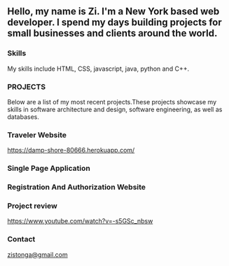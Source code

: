 ## Hello, my name is Zi. I'm a New York based web developer. I spend my days building projects for small businesses and clients around the world.

### Skills

My skills include HTML, CSS, javascript, java, python and C++.



### PROJECTS

Below are a list of my most recent projects.These projects showcase my skills in software architecture and design, software engineering, as well as databases.

### Traveler Website
https://damp-shore-80666.herokuapp.com/

### Single Page Application


### Registration And Authorization Website


### Project review

https://www.youtube.com/watch?v=-s5GSc_nbsw




### Contact

zistonga@gmail.com
